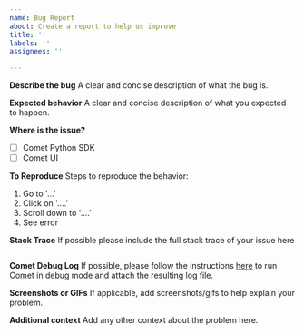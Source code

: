 ```yaml
---
name: Bug Report
about: Create a report to help us improve
title: ''
labels: ''
assignees: ''

---
```


**Describe the bug**
A clear and concise description of what the bug is.

**Expected behavior**
A clear and concise description of what you expected to happen.

**Where is the issue?**
- [ ] Comet Python SDK
- [ ] Comet UI

**To Reproduce**
Steps to reproduce the behavior:
1. Go to '...'
2. Click on '....'
3. Scroll down to '....'
4. See error

**Stack Trace**
If possible please include the full stack trace of your issue here

```
```

**Comet Debug Log**
If possible, please follow the instructions [here](https://www.comet.ml/docs/python-sdk/advanced/#troubleshooting) to run Comet in debug mode and attach the resulting log file.  

**Screenshots or GIFs**
If applicable, add screenshots/gifs to help explain your problem.


**Additional context**
Add any other context about the problem here.
